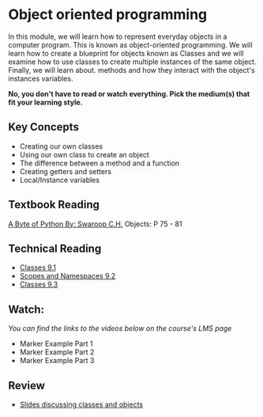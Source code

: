 # Object oriented programming

In this module, we will learn how to represent everyday objects in a
computer program. This is known as object-oriented programming. We will learn
how to create a blueprint for objects known as Classes and we will examine how to
use classes to create multiple instances of the same object. Finally, we will
learn about. methods and how they interact with the object's instances variables. 

**No, you don't have to read or watch everything. Pick the medium(s) that fit
your learning style.**

## Key Concepts

- Creating our own classes
- Using our own class to create an object
- The difference between a method and a function
- Creating getters and setters
- Local/Instance variables

## Textbook Reading

[A Byte of Python By: Swaroop C.H.](https://open.umn.edu/opentextbooks/textbooks/a-byte-of-python) Objects: P 75 - 81

## Technical Reading

- [Classes 9.1](https://docs.python.org/3/tutorial/classes.html#classes)
- [Scopes and Namespaces 9.2](https://docs.python.org/3/tutorial/classes.html#python-scopes-and-namespaces)
- [Classes 9.3](https://docs.python.org/3/tutorial/classes.html#a-first-look-at-classes)

  
## Watch:

*You can find the links to the videos below on the course's LMS page*

- Marker Example Part 1
- Marker Example Part 2
- Marker Example Part 3


## Review

- [Slides discussing classes and objects](https://docs.google.com/presentation/d/1CL1a69P9C7DcliDA691aLY31s_lgNDAUraCU5z7L8Dc/edit?usp=sharing)
  